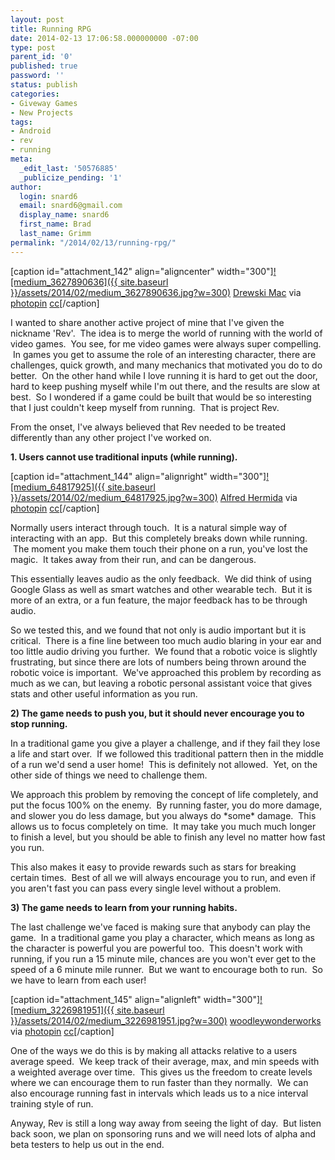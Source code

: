 ```yaml
---
layout: post
title: Running RPG
date: 2014-02-13 17:06:58.000000000 -07:00
type: post
parent_id: '0'
published: true
password: ''
status: publish
categories:
- Giveway Games
- New Projects
tags:
- Android
- rev
- running
meta:
  _edit_last: '50576885'
  _publicize_pending: '1'
author:
  login: snard6
  email: snard6@gmail.com
  display_name: snard6
  first_name: Brad
  last_name: Grimm
permalink: "/2014/02/13/running-rpg/"
---
```

[caption id="attachment\_142" align="aligncenter" width="300"][![medium_3627890636]({{ site.baseurl }}/assets/2014/02/medium_3627890636.jpg?w=300)](http://bradgrimm.files.wordpress.com/2014/02/medium_3627890636.jpg) [Drewski Mac](http://www.flickr.com/photos/andrewmaciejewski/3627890636/) via [photopin](http://photopin.com) [cc](http://creativecommons.org/licenses/by-sa/2.0/)[/caption]

I wanted to share another active project of mine that I've given the nickname 'Rev'. &nbsp;The idea is to merge the world of running with the world of video games. &nbsp;You see, for me video games were always super compelling. &nbsp;In games you get to assume the role of an interesting character, there are challenges, quick&nbsp;growth, and many mechanics that motivated you do to do better. &nbsp;On the other hand while I love running it is hard to get out the door, hard to keep pushing myself while I'm out there, and the results are slow at best. &nbsp;So I wondered if a game could be built that would be so interesting that I just couldn't keep myself from running. &nbsp;That is project Rev.

From the onset, I've always believed that Rev needed to be treated differently than any other project I've worked on.

**1. Users cannot use traditional inputs (while running). &nbsp;**

[caption id="attachment\_144" align="alignright" width="300"][![medium_64817925]({{ site.baseurl }}/assets/2014/02/medium_64817925.jpg?w=300)](http://bradgrimm.files.wordpress.com/2014/02/medium_64817925.jpg) [Alfred Hermida](http://www.flickr.com/photos/hermida/64817925/) via [photopin](http://photopin.com) [cc](http://creativecommons.org/licenses/by-nc-sa/2.0/)[/caption]

Normally users interact through touch. &nbsp;It is a natural simple way of interacting with an app. &nbsp;But this completely breaks down while running. &nbsp;The moment you make them touch their phone on a run, you've lost the magic. &nbsp;It takes away from their run, and can be dangerous.

This essentially leaves audio as the only feedback. &nbsp;We did think of using Google Glass as well as smart watches and other wearable tech. &nbsp;But it is more of an extra, or a fun feature, the major feedback has to be through audio.

So we tested this, and we found that not only is audio important but it is critical. &nbsp;There is a fine line between too much audio blaring in your ear and too little audio driving you further. &nbsp;We found that a robotic voice is slightly frustrating, but since there are lots of numbers being thrown around the robotic voice is important. &nbsp;We've approached this problem by recording as much as we can, but leaving a robotic personal assistant voice that gives stats and other useful information as you run.

**2)&nbsp;The game needs to push you, but it should never encourage you to stop running. &nbsp;**

In a traditional game you give a player a challenge, and if they fail they lose a life and start over. &nbsp;If we followed this traditional pattern then in the middle of a run we'd send a user home! &nbsp;This is definitely not allowed. &nbsp;Yet, on the other side of things we need to challenge them.

We approach this problem by removing the concept of life completely, and put the focus 100% on the enemy. &nbsp;By running faster, you do more damage, and slower you do less damage, but you always do \*some\* damage. &nbsp;This allows us to focus completely on time. &nbsp;It may take you much much longer to finish a level, but you should be able to finish any level no matter how fast you run.

This also makes it easy to provide rewards such as stars for breaking certain times. &nbsp;Best of all we will always encourage you to run, and even if you aren't fast you can pass every single level without a problem.

**3) The game needs to learn from your running habits.**

The last challenge we've faced is making sure that anybody can play the game. &nbsp;In a traditional game you play a character, which means as long as the character is powerful you are powerful too. &nbsp;This doesn't work with running, if you run a 15 minute mile, chances are you won't ever get to the speed of a 6 minute mile runner. &nbsp;But we want to encourage both to run. &nbsp;So we have to learn from each user!

[caption id="attachment\_145" align="alignleft" width="300"][![medium_3226981951]({{ site.baseurl }}/assets/2014/02/medium_3226981951.jpg?w=300)](http://bradgrimm.files.wordpress.com/2014/02/medium_3226981951.jpg) [woodleywonderworks](http://www.flickr.com/photos/wwworks/3226981951/) via [photopin](http://photopin.com) [cc](http://creativecommons.org/licenses/by/2.0/)[/caption]

One of the ways we do this is by making all attacks relative to a users average speed. &nbsp;We keep track of their average, max, and min speeds with a weighted average over time. &nbsp;This gives us the freedom to create levels where we can encourage them to run faster than they normally. &nbsp;We can also encourage running fast in intervals which leads us to a nice interval training style of run.

Anyway, Rev is still a long way away from seeing the light of day. &nbsp;But listen back soon, we plan on sponsoring runs and we will need lots of alpha and beta testers to help us out in the end.

